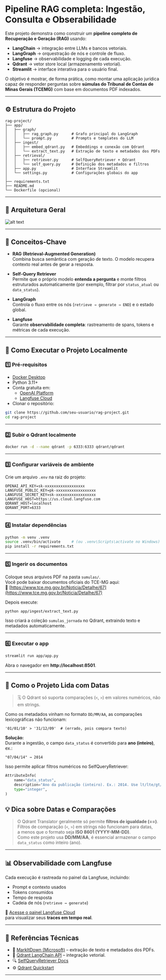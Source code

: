 # Pipeline RAG completa: Ingestão, Consulta e Obserabilidade

Este projeto demonstra como construir um **pipeline completo de Recuperação e Geração (RAG)** usando:
- **LangChain** → integração entre LLMs e bancos vetoriais.  
- **LangGraph** → orquestração de nós e controle de fluxo.  
- **Langfuse** → observabilidade e logging de cada execução.  
- **Qdrant** → vetor store local (armazenamento vetorial).  
- **Streamlit** → interface interativa para o usuário final.

O objetivo é mostrar, de forma prática, como montar uma aplicação jurídica capaz de responder perguntas sobre **súmulas do Tribunal de Contas de Minas Gerais (TCEMG)** com base em documentos PDF indexados.

---

## ⚙️ Estrutura do Projeto

```
rag-project/
├── app/
│   ├── graph/
│   │   ├── rag_graph.py      # Grafo principal do LangGraph
│   │   └── prompt.py         # Prompts e templates do LLM
│   ├── ingest/
│   │   ├── embed_qdrant.py   # Embeddings e conexão com Qdrant
│   │   └── extract_text.py   # Extração de texto e metadados dos PDFs
│   ├── retrieval/
│   │   ├── retriever.py      # SelfQueryRetriever + Qdrant
│   │   └── self_query.py     # Definição dos metadados e filtros
│   ├── app.py                # Interface Streamlit
│   └── settings.py           # Configurações globais do app
│
├── requirements.txt
├── README.md
└── Dockerfile (opcional)
```

---

## 🧩 Arquitetura Geral

![alt text](image-1.png)


---

## 🧠 Conceitos-Chave

- **RAG (Retrieval-Augmented Generation)**  
  Combina busca semântica com geração de texto. O modelo recupera contexto real antes de gerar a resposta.  

- **Self-Query Retriever**  
  Permite que o próprio modelo **entenda a pergunta** e monte filtros estruturados automaticamente (por exemplo, filtrar por `status_atual` ou `data_status`).  

- **LangGraph**  
  Controla o fluxo entre os nós (`retrieve → generate → END`) e o estado global.  

- **Langfuse**  
  Garante **observabilidade completa**: rastreamento de spans, tokens e métricas de cada execução.

---

## 🚀 Como Executar o Projeto Localmente

### 1️⃣ Pré-requisitos

- [Docker Desktop](https://www.docker.com/products/docker-desktop)  
- Python 3.11+  
- Conta gratuita em:
  - [OpenAI Platform](https://platform.openai.com/settings/organization/api-keys)
  - [Langfuse Cloud](https://us.cloud.langfuse.com/)
- Clonar o repositório:

```bash
git clone https://github.com/seu-usuario/rag-project.git
cd rag-project
```

---

### 2️⃣ Subir o Qdrant localmente

```bash
docker run -d --name qdrant -p 6333:6333 qdrant/qdrant
```

---

### 3️⃣ Configurar variáveis de ambiente

Crie um arquivo `.env` na raiz do projeto:

```env
OPENAI_API_KEY=sk-xxxxxxxxxxxxxxxxxx
LANGFUSE_PUBLIC_KEY=pk-xxxxxxxxxxxxxxxxxx
LANGFUSE_SECRET_KEY=sk-xxxxxxxxxxxxxxxxxx
LANGFUSE_HOST=https://us.cloud.langfuse.com
QDRANT_HOST=localhost
QDRANT_PORT=6333
```

---

### 4️⃣ Instalar dependências

```bash
python -m venv .venv
source .venv/bin/activate     # (ou .venv\Scripts\activate no Windows)
pip install -r requirements.txt
```

---

### 5️⃣ Ingerir os documentos

Coloque seus arquivos PDF na pasta `sumulas/`.  
Você pode baixar documentos oficiais do TCE-MG aqui:  
🔗 [https://www.tce.mg.gov.br/Noticia/Detalhe/67](https://www.tce.mg.gov.br/Noticia/Detalhe/67)

Depois execute:

```bash
python app/ingest/extract_text.py
```

Isso criará a coleção `sumulas_jornada` no Qdrant, extraindo texto e metadados automaticamente.

---

### 6️⃣ Executar o app

```bash
streamlit run app/app.py
```

Abra o navegador em **http://localhost:8501**.

---

## 🧮 Como o Projeto Lida com Datas

> 🗓️ O Qdrant só suporta comparações (`<`, `>`) em valores numéricos, não em strings.

Como os metadados vinham no formato `DD/MM/AA`, as comparações lexicográficas não funcionam:
```
'01/01/10' > '31/12/09'  # (errado, pois compara texto)
```

**Solução:**  
Durante a ingestão, o campo `data_status` é convertido para **ano (inteiro)**, ex.:

```
"07/04/14" → 2014
```

Isso permite aplicar filtros numéricos no SelfQueryRetriever:

```python
AttributeInfo(
    name="data_status",
    description="Ano da publicação (inteiro). Ex.: 2014. Use lt/lte/gt/gte para comparar anos.",
    type="integer",
)
```
## 💡 Dica sobre Datas e Comparações

> O Qdrant Translator geralmente só permite **filtros de igualdade (==)**.  
> Filtros de comparação (`<`, `>`) em strings não funcionam para datas,  
> a menos que o formato seja **ISO 8601 (YYYY-MM-DD)**.  
> Como este projeto usa **DD/MM/AA**, é essencial armazenar o campo `data_status` como inteiro (ano).

---

## 📊 Observabilidade com Langfuse

Cada execução é rastreada no painel da Langfuse, incluindo:

- Prompt e contexto usados  
- Tokens consumidos  
- Tempo de resposta  
- Cadeia de nós (`retrieve → generate`)  

🔗 [Acesse o painel Langfuse Cloud](https://us.cloud.langfuse.com/)  
para visualizar seus **traces em tempo real**.

---

## 🔗 Referências Técnicas

- 📄 [MarkItDown (Microsoft)](https://github.com/microsoft/markitdown) – extração de texto e metadados dos PDFs.  
- 💾 [Qdrant LangChain API](https://python.langchain.com/api_reference/qdrant/qdrant/langchain_qdrant.qdrant.QdrantVectorStore.html) – integração vetorial.  
- 🔍 [SelfQueryRetriever Docs](https://python.langchain.com/api_reference/langchain/retrievers/langchain.retrievers.self_query.base.SelfQueryRetriever.html)  
- ⚙️ [Qdrant Quickstart](https://qdrant.tech/documentation/quickstart/)  

---
